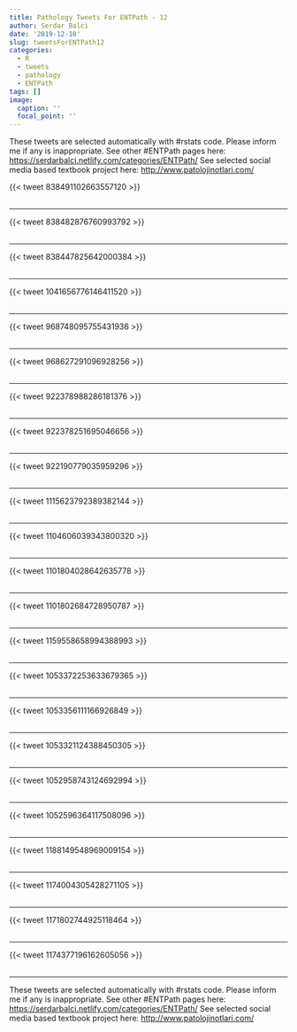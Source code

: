 ```yaml
---
title: Pathology Tweets For ENTPath - 12
author: Serdar Balci
date: '2019-12-10'
slug: tweetsForENTPath12
categories:
  - R
  - tweets
  - pathology
  - ENTPath
tags: []
image:
  caption: ''
  focal_point: ''
---
```



These tweets are selected automatically with #rstats code. Please inform me if any is inappropriate.
See other #ENTPath pages here: https://serdarbalci.netlify.com/categories/ENTPath/ 
See selected social media based textbook project here: http://www.patolojinotlari.com/

{{< tweet 838491102663557120 >}}
<br>
<br>
<hr>
{{< tweet 838482876760993792 >}}
<br>
<br>
<hr>
{{< tweet 838447825642000384 >}}
<br>
<br>
<hr>
{{< tweet 1041656776146411520 >}}
<br>
<br>
<hr>
{{< tweet 968748095755431936 >}}
<br>
<br>
<hr>
{{< tweet 968627291096928256 >}}
<br>
<br>
<hr>
{{< tweet 922378988286181376 >}}
<br>
<br>
<hr>
{{< tweet 922378251695046656 >}}
<br>
<br>
<hr>
{{< tweet 922190779035959296 >}}
<br>
<br>
<hr>
{{< tweet 1115623792389382144 >}}
<br>
<br>
<hr>
{{< tweet 1104606039343800320 >}}
<br>
<br>
<hr>
{{< tweet 1101804028642635778 >}}
<br>
<br>
<hr>
{{< tweet 1101802684728950787 >}}
<br>
<br>
<hr>
{{< tweet 1159558658994388993 >}}
<br>
<br>
<hr>
{{< tweet 1053372253633679365 >}}
<br>
<br>
<hr>
{{< tweet 1053356111166926849 >}}
<br>
<br>
<hr>
{{< tweet 1053321124388450305 >}}
<br>
<br>
<hr>
{{< tweet 1052958743124692994 >}}
<br>
<br>
<hr>
{{< tweet 1052596364117508096 >}}
<br>
<br>
<hr>
{{< tweet 1188149548969009154 >}}
<br>
<br>
<hr>
{{< tweet 1174004305428271105 >}}
<br>
<br>
<hr>
{{< tweet 1171802744925118464 >}}
<br>
<br>
<hr>
{{< tweet 1174377196162605056 >}}
<br>
<br>
<hr>


These tweets are selected automatically with #rstats code. Please inform me if any is inappropriate.
See other #ENTPath pages here: https://serdarbalci.netlify.com/categories/ENTPath/ 
See selected social media based textbook project here: http://www.patolojinotlari.com/

